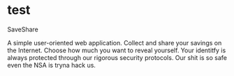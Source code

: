 test
====

SaveShare

A simple user-oriented web application. Collect and share your savings on the Internet.
Choose how much you want to reveal yourself. Your identitfy is always protected through our
rigorous security protocols. Our shit is so safe even the NSA is tryna hack us.
